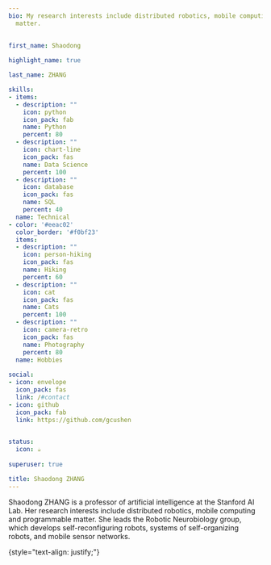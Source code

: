 ```yaml
---
bio: My research interests include distributed robotics, mobile computing and programmable
  matter.
  
    
first_name: Shaodong

highlight_name: true

last_name: ZHANG

skills:
- items:
  - description: ""
    icon: python
    icon_pack: fab
    name: Python
    percent: 80
  - description: ""
    icon: chart-line
    icon_pack: fas
    name: Data Science
    percent: 100
  - description: ""
    icon: database
    icon_pack: fas
    name: SQL
    percent: 40
  name: Technical
- color: '#eeac02'
  color_border: '#f0bf23'
  items:
  - description: ""
    icon: person-hiking
    icon_pack: fas
    name: Hiking
    percent: 60
  - description: ""
    icon: cat
    icon_pack: fas
    name: Cats
    percent: 100
  - description: ""
    icon: camera-retro
    icon_pack: fas
    name: Photography
    percent: 80
  name: Hobbies
  
social:
- icon: envelope
  icon_pack: fas
  link: /#contact
- icon: github
  icon_pack: fab
  link: https://github.com/gcushen

  
status:
  icon: ☕️
  
superuser: true

title: Shaodong ZHANG
---
```


Shaodong ZHANG is a professor of artificial intelligence at the Stanford AI Lab. Her research interests include distributed robotics, mobile computing and programmable matter. She leads the Robotic Neurobiology group, which develops self-reconfiguring robots, systems of self-organizing robots, and mobile sensor networks.

{style="text-align: justify;"}
